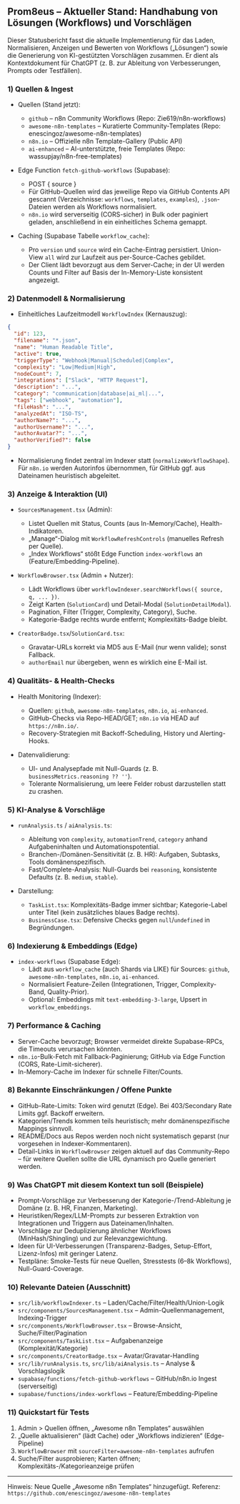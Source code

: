 ## Prom8eus – Aktueller Stand: Handhabung von Lösungen (Workflows) und Vorschlägen

Dieser Statusbericht fasst die aktuelle Implementierung für das Laden, Normalisieren, Anzeigen und Bewerten von Workflows („Lösungen“) sowie die Generierung von KI-gestützten Vorschlägen zusammen. Er dient als Kontextdokument für ChatGPT (z. B. zur Ableitung von Verbesserungen, Prompts oder Testfällen).

### 1) Quellen & Ingest

- Quellen (Stand jetzt):
  - `github` – n8n Community Workflows (Repo: Zie619/n8n-workflows)
  - `awesome-n8n-templates` – Kuratierte Community-Templates (Repo: enescingoz/awesome-n8n-templates)
  - `n8n.io` – Offizielle n8n Template-Gallery (Public API)
  - `ai-enhanced` – AI-unterstützte, freie Templates (Repo: wassupjay/n8n-free-templates)

- Edge Function `fetch-github-workflows` (Supabase):
  - POST { source }
  - Für GitHub-Quellen wird das jeweilige Repo via GitHub Contents API gescannt (Verzeichnisse: `workflows`, `templates`, `examples`), `.json`-Dateien werden als Workflows normalisiert.
  - `n8n.io` wird serverseitig (CORS-sicher) in Bulk oder paginiert geladen, anschließend in ein einheitliches Schema gemappt.

- Caching (Supabase Tabelle `workflow_cache`):
  - Pro `version` und `source` wird ein Cache-Eintrag persistiert. Union-View `all` wird zur Laufzeit aus per-Source-Caches gebildet.
  - Der Client lädt bevorzugt aus dem Server-Cache; in der UI werden Counts und Filter auf Basis der In-Memory-Liste konsistent angezeigt.

### 2) Datenmodell & Normalisierung

- Einheitliches Laufzeitmodell `WorkflowIndex` (Kernauszug):

```json
{
  "id": 123,
  "filename": "*.json",
  "name": "Human Readable Title",
  "active": true,
  "triggerType": "Webhook|Manual|Scheduled|Complex",
  "complexity": "Low|Medium|High",
  "nodeCount": 7,
  "integrations": ["Slack", "HTTP Request"],
  "description": "...",
  "category": "communication|database|ai_ml|...",
  "tags": ["webhook", "automation"],
  "fileHash": "...",
  "analyzedAt": "ISO-TS",
  "authorName?": "...",
  "authorUsername?": "...",
  "authorAvatar?": "...",
  "authorVerified?": false
}
```

- Normalisierung findet zentral im Indexer statt (`normalizeWorkflowShape`). Für `n8n.io` werden Autorinfos übernommen, für GitHub ggf. aus Dateinamen heuristisch abgeleitet.

### 3) Anzeige & Interaktion (UI)

- `SourcesManagement.tsx` (Admin):
  - Listet Quellen mit Status, Counts (aus In-Memory/Cache), Health-Indikatoren.
  - „Manage“-Dialog mit `WorkflowRefreshControls` (manuelles Refresh per Quelle).
  - „Index Workflows“ stößt Edge Function `index-workflows` an (Feature/Embedding-Pipeline).

- `WorkflowBrowser.tsx` (Admin + Nutzer):
  - Lädt Workflows über `workflowIndexer.searchWorkflows({ source, q, ... })`.
  - Zeigt Karten (`SolutionCard`) und Detail-Modal (`SolutionDetailModal`).
  - Pagination, Filter (Trigger, Complexity, Category), Suche.
  - Kategorie-Badge rechts wurde entfernt; Komplexitäts-Badge bleibt.

- `CreatorBadge.tsx`/`SolutionCard.tsx`:
  - Gravatar-URLs korrekt via MD5 aus E-Mail (nur wenn valide); sonst Fallback.
  - `authorEmail` nur übergeben, wenn es wirklich eine E-Mail ist.

### 4) Qualitäts- & Health-Checks

- Health Monitoring (Indexer):
  - Quellen: `github`, `awesome-n8n-templates`, `n8n.io`, `ai-enhanced`.
  - GitHub-Checks via Repo-HEAD/GET; `n8n.io` via HEAD auf `https://n8n.io/`.
  - Recovery-Strategien mit Backoff-Scheduling, History und Alerting-Hooks.

- Datenvalidierung:
  - UI- und Analysepfade mit Null-Guards (z. B. `businessMetrics.reasoning ?? ''`).
  - Tolerante Normalisierung, um leere Felder robust darzustellen statt zu crashen.

### 5) KI-Analyse & Vorschläge

- `runAnalysis.ts` / `aiAnalysis.ts`:
  - Ableitung von `complexity`, `automationTrend`, `category` anhand Aufgabeninhalten und Automationspotential.
  - Branchen-/Domänen-Sensitivität (z. B. HR): Aufgaben, Subtasks, Tools domänenspezifisch.
  - Fast/Complete-Analysis: Null-Guards bei `reasoning`, konsistente Defaults (z. B. `medium`, `stable`).

- Darstellung:
  - `TaskList.tsx`: Komplexitäts-Badge immer sichtbar; Kategorie-Label unter Titel (kein zusätzliches blaues Badge rechts).
  - `BusinessCase.tsx`: Defensive Checks gegen `null`/`undefined` in Begründungen.

### 6) Indexierung & Embeddings (Edge)

- `index-workflows` (Supabase Edge):
  - Lädt aus `workflow_cache` (auch Shards via LIKE) für Sources: `github`, `awesome-n8n-templates`, `n8n.io`, `ai-enhanced`.
  - Normalisiert Feature-Zeilen (Integrationen, Trigger, Complexity-Band, Quality-Prior).
  - Optional: Embeddings mit `text-embedding-3-large`, Upsert in `workflow_embeddings`.

### 7) Performance & Caching

- Server-Cache bevorzugt; Browser vermeidet direkte Supabase-RPCs, die Timeouts verursachen könnten.
- `n8n.io`-Bulk-Fetch mit Fallback-Paginierung; GitHub via Edge Function (CORS, Rate-Limit-sicherer).
- In-Memory-Cache im Indexer für schnelle Filter/Counts.

### 8) Bekannte Einschränkungen / Offene Punkte

- GitHub-Rate-Limits: Token wird genutzt (Edge). Bei 403/Secondary Rate Limits ggf. Backoff erweitern.
- Kategorien/Trends kommen teils heuristisch; mehr domänenspezifische Mappings sinnvoll.
- README/Docs aus Repos werden noch nicht systematisch geparst (nur vorgesehen in Indexer-Kommentaren).
- Detail-Links in `WorkflowBrowser` zeigen aktuell auf das Community-Repo – für weitere Quellen sollte die URL dynamisch pro Quelle generiert werden.

### 9) Was ChatGPT mit diesem Kontext tun soll (Beispiele)

- Prompt-Vorschläge zur Verbesserung der Kategorie-/Trend-Ableitung je Domäne (z. B. HR, Finanzen, Marketing).
- Heuristiken/Regex/LLM-Prompts zur besseren Extraktion von Integrationen und Triggern aus Dateinamen/Inhalten.
- Vorschläge zur Deduplizierung ähnlicher Workflows (MinHash/Shingling) und zur Relevanzgewichtung.
- Ideen für UI-Verbesserungen (Transparenz-Badges, Setup-Effort, Lizenz-Infos) mit geringer Latenz.
- Testpläne: Smoke-Tests für neue Quellen, Stresstests (6–8k Workflows), Null-Guard-Coverage.

### 10) Relevante Dateien (Ausschnitt)

- `src/lib/workflowIndexer.ts` – Laden/Cache/Filter/Health/Union-Logik
- `src/components/SourcesManagement.tsx` – Admin-Quellenmanagement, Indexing-Trigger
- `src/components/WorkflowBrowser.tsx` – Browse-Ansicht, Suche/Filter/Pagination
- `src/components/TaskList.tsx` – Aufgabenanzeige (Komplexität/Kategorie)
- `src/components/CreatorBadge.tsx` – Avatar/Gravatar-Handling
- `src/lib/runAnalysis.ts`, `src/lib/aiAnalysis.ts` – Analyse & Vorschlagslogik
- `supabase/functions/fetch-github-workflows` – GitHub/n8n.io Ingest (serverseitig)
- `supabase/functions/index-workflows` – Feature/Embedding-Pipeline

### 11) Quickstart für Tests

1. Admin > Quellen öffnen, „Awesome n8n Templates“ auswählen
2. „Quelle aktualisieren“ (lädt Cache) oder „Workflows indizieren“ (Edge-Pipeline)
3. `WorkflowBrowser` mit `sourceFilter=awesome-n8n-templates` aufrufen
4. Suche/Filter ausprobieren; Karten öffnen; Komplexitäts-/Kategorieanzeige prüfen

---

Hinweis: Neue Quelle „Awesome n8n Templates“ hinzugefügt. Referenz: `https://github.com/enescingoz/awesome-n8n-templates`


